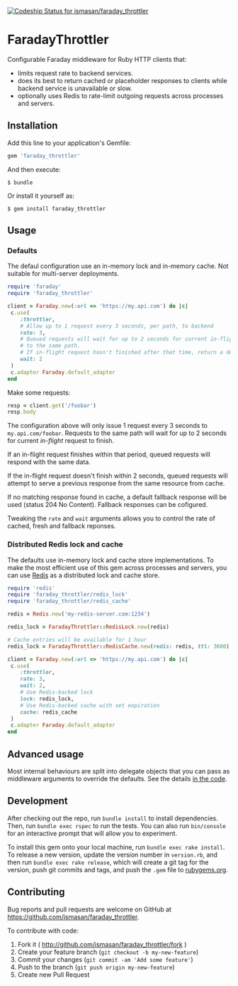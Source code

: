 [ ![Codeship Status for ismasan/faraday_throttler](https://codeship.com/projects/40d401a0-5c01-0133-561a-22b0ee77d2e6/status?branch=master)](https://codeship.com/projects/110895)

# FaradayThrottler

Configurable Faraday middleware for Ruby HTTP clients that:

* limits request rate to backend services.
* does its best to return cached or placeholder responses to clients while backend service is unavailable or slow.
* optionally uses Redis to rate-limit outgoing requests across processes and servers.

## Installation

Add this line to your application's Gemfile:

```ruby
gem 'faraday_throttler'
```

And then execute:

    $ bundle

Or install it yourself as:

    $ gem install faraday_throttler

## Usage

### Defaults

The defaul configuration use an in-memory lock and in-memory cache. Not suitable for multi-server deployments.

```ruby
require 'faraday'
require 'faraday_throttler'

client = Faraday.new(:url => 'https://my.api.com') do |c|
 c.use(
    :throttler,
    # Allow up to 1 request every 3 seconds, per path, to backend
    rate: 3,
    # Queued requests will wait for up to 2 seconds for current in-flight request
    # to the same path.
    # If in-flight request hasn't finished after that time, return a default placeholder response.
    wait: 2
 )
 c.adapter Faraday.default_adapter
end
```

Make some requests:

```ruby
resp = client.get('/foobar')
resp.body
```

The configuration above will only issue 1 request every 3 seconds to `my.api.com/foobar`. Requests to the same path will wait for up to 2 seconds for current _in-flight_ request to finish. 

If an in-flight request finishes within that period, queued requests will respond with the same data.

If the in-flight request doesn't finish within 2 seconds, queued requests will attempt to serve a previous response from the same resource from cache.

If no matching response found in cache, a default fallback response will be used (status 204 No Content). Fallback responses can be cofigured.

Tweaking the `rate` and `wait` arguments allows you to control the rate of cached, fresh and fallback reponses.

### Distributed Redis lock and cache

The defaults use in-memory lock and cache store implementations. To make the most efficient use of this gem across processes and servers, you can use [Redis](http://redis.io/) as a distributed lock and cache store.

```ruby
require 'redis'
require 'faraday_throttler/redis_lock'
require 'faraday_throttler/redis_cache'

redis = Redis.new('my-redis-server.com:1234')

redis_lock = FaradayThrottler::RedisLock.new(redis)

# Cache entries will be available for 1 hour
redis_lock = FaradayThrottler::RedisCache.new(redis: redis, ttl: 3600)

client = Faraday.new(:url => 'https://my.api.com') do |c|
 c.use(
    :throttler,
    rate: 3,
    wait: 2,
    # Use Redis-backed lock
    lock: redis_lock,
    # Use Redis-backed cache with set expiration
    cache: redis_cache
 )
 c.adapter Faraday.default_adapter
end
```

## Advanced usage

Most internal behaviours are split into delegate objects that you can pass as middleware arguments to override the defaults. See the details [in the code](https://github.com/ismasan/faraday_throttler/blob/master/lib/faraday_throttler/middleware.rb#L16).

## Development

After checking out the repo, run `bundle install` to install dependencies. Then, run `bundle exec rspec` to run the tests. You can also run `bin/console` for an interactive prompt that will allow you to experiment.

To install this gem onto your local machine, run `bundle exec rake install`. To release a new version, update the version number in `version.rb`, and then run `bundle exec rake release`, which will create a git tag for the version, push git commits and tags, and push the `.gem` file to [rubygems.org](https://rubygems.org).

## Contributing

Bug reports and pull requests are welcome on GitHub at https://github.com/ismasan/faraday_throttler.

To contribute with code:

1. Fork it ( http://github.com/ismasan/faraday_throttler/fork )
2. Create your feature branch (`git checkout -b my-new-feature`)
3. Commit your changes (`git commit -am 'Add some feature'`)
4. Push to the branch (`git push origin my-new-feature`)
5. Create new Pull Request
